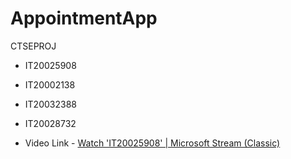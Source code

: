 # AppointmentApp
CTSEPROJ
- IT20025908
- IT20002138
- IT20032388
- IT20028732

- Video Link - [Watch 'IT20025908' | Microsoft Stream (Classic)](https://web.microsoftstream.com/video/8ee7d397-b6d1-4a83-a586-509dc4ebc841)


